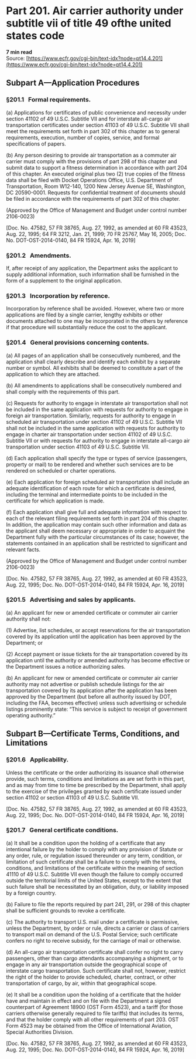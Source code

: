 # Part 201. Air carrier authority under subtitle vii of title 49 ofthe united states code
**7 min read**  
Source: [https://www.ecfr.gov/cgi-bin/text-idx?node=pt14.4.201](https://www.ecfr.gov/cgi-bin/text-idx?node=pt14.4.201)

<div>

## Subpart A—Application Procedures

### §201.1   Formal requirements.

\(a\) Applications for certificates of public convenience and necessity under section 41102 of 49 U.S.C. Subtitle VII and for interstate all-cargo air transportation certificates under section 41103 of 49 U.S.C. Subtitle VII shall meet the requirements set forth in part 302 of this chapter as to general requirements, execution, number of copies, service, and formal specifications of papers.

\(b\) Any person desiring to provide air transportation as a commuter air carrier must comply with the provisions of part 298 of this chapter and submit data to support a fitness determination in accordance with part 204 of this chapter. An executed original plus two (2) true copies of the fitness data shall be filed with Docket Operations Office, U.S. Department of Transportation, Room W12-140, 1200 New Jersey Avenue SE, Washington, DC 20590-0001. Requests for confidential treatment of documents should be filed in accordance with the requirements of part 302 of this chapter.

(Approved by the Office of Management and Budget under control number 2106-0023)

\[Doc. No. 47582, 57 FR 38765, Aug. 27, 1992, as amended at 60 FR 43523, Aug. 22, 1995; 64 FR 3212, Jan. 21, 1999; 70 FR 25767, May 16, 2005; Doc. No. DOT-OST-2014-0140, 84 FR 15924, Apr. 16, 2019\]

### §201.2   Amendments.

If, after receipt of any application, the Department asks the applicant to supply additional information, such information shall be furnished in the form of a supplement to the original application.

### §201.3   Incorporation by reference.

Incorporation by reference shall be avoided. However, where two or more applications are filed by a single carrier, lengthy exhibits or other documents attached to one may be incorporated in the others by reference if that procedure will substantially reduce the cost to the applicant.

### §201.4   General provisions concerning contents.

\(a\) All pages of an application shall be consecutively numbered, and the application shall clearly describe and identify each exhibit by a separate number or symbol. All exhibits shall be deemed to constitute a part of the application to which they are attached.

\(b\) All amendments to applications shall be consecutively numbered and shall comply with the requirements of this part.

\(c\) Requests for authority to engage in interstate air transportation shall not be included in the same application with requests for authority to engage in foreign air transportation. Similarly, requests for authority to engage in scheduled air transportation under section 41102 of 49 U.S.C. Subtitle VII shall not be included in the same application with requests for authority to engage in charter air transportation under section 41102 of 49 U.S.C. Subtitle VII or with requests for authority to engage in interstate all-cargo air transportation under section 41103 of 49 U.S.C. Subtitle VII.

\(d\) Each application shall specify the type or types of service (passengers, property or mail) to be rendered and whether such services are to be rendered on scheduled or charter operations.

\(e\) Each application for foreign scheduled air transportation shall include an adequate identification of each route for which a certificate is desired, including the terminal and intermediate points to be included in the certificate for which application is made.

\(f\) Each application shall give full and adequate information with respect to each of the relevant filing requirements set forth in part 204 of this chapter. In addition, the application may contain such other information and data as the applicant shall deem necessary or appropriate in order to acquaint the Department fully with the particular circumstances of its case; however, the statements contained in an application shall be restricted to significant and relevant facts.

(Approved by the Office of Management and Budget under control number 2106-0023)

\[Doc. No. 47582, 57 FR 38765, Aug. 27, 1992, as amended at 60 FR 43523, Aug. 22, 1995; Doc. No. DOT-OST-2014-0140, 84 FR 15924, Apr. 16, 2019\]

### §201.5   Advertising and sales by applicants.

\(a\) An applicant for new or amended certificate or commuter air carrier authority shall not:

\(1\) Advertise, list schedules, or accept reservations for the air transportation covered by its application until the application has been approved by the Department; or

\(2\) Accept payment or issue tickets for the air transportation covered by its application until the authority or amended authority has become effective or the Department issues a notice authorizing sales.

\(b\) An applicant for new or amended certificate or commuter air carrier authority may not advertise or publish schedule listings for the air transportation covered by its application after the application has been approved by the Department (but before all authority issued by DOT, including the FAA, becomes effective) unless such advertising or schedule listings prominently state: “This service is subject to receipt of government operating authority.”

## Subpart B—Certificate Terms, Conditions, and Limitations

### §201.6   Applicability.

Unless the certificate or the order authorizing its issuance shall otherwise provide, such terms, conditions and limitations as are set forth in this part, and as may from time to time be prescribed by the Department, shall apply to the exercise of the privileges granted by each certificate issued under section 41102 or section 41103 of 49 U.S.C. Subtitle VII.

\[Doc. No. 47582, 57 FR 38765, Aug. 27, 1992, as amended at 60 FR 43523, Aug. 22, 1995; Doc. No. DOT-OST-2014-0140, 84 FR 15924, Apr. 16, 2019\]

### §201.7   General certificate conditions.

\(a\) It shall be a condition upon the holding of a certificate that any intentional failure by the holder to comply with any provision of Statute or any order, rule, or regulation issued thereunder or any term, condition, or limitation of such certificate shall be a failure to comply with the terms, conditions, and limitations of the certificate within the meaning of section 41110 of 49 U.S.C. Subtitle VII even though the failure to comply occurred outside the territorial limits of the United States, except to the extent that such failure shall be necessitated by an obligation, duty, or liability imposed by a foreign country.

\(b\) Failure to file the reports required by part 241, 291, or 298 of this chapter shall be sufficient grounds to revoke a certificate.

\(c\) The authority to transport U.S. mail under a certificate is permissive, unless the Department, by order or rule, directs a carrier or class of carriers to transport mail on demand of the U.S. Postal Service; such certificate confers no right to receive subsidy, for the carriage of mail or otherwise.

\(d\) An all-cargo air transportation certificate shall confer no right to carry passengers, other than cargo attendants accompanying a shipment, or to engage in any air transportation outside the geographical scope of interstate cargo transportation. Such certificate shall not, however, restrict the right of the holder to provide scheduled, charter, contract, or other transportation of cargo, by air, within that geographical scope.

\(e\) It shall be a condition upon the holding of a certificate that the holder have and maintain in effect and on file with the Department a signed counterpart of Agreement 18900 (OST Form 4523), and a tariff (for those carriers otherwise generally required to file tariffs) that includes its terms, and that the holder comply with all other requirements of part 203. OST Form 4523 may be obtained from the Office of International Aviation, Special Authorities Division.

\[Doc. No. 47582, 57 FR 38765, Aug. 27, 1992, as amended at 60 FR 43523, Aug. 22, 1995; Doc. No. DOT-OST-2014-0140, 84 FR 15924, Apr. 16, 2019\]

</div>